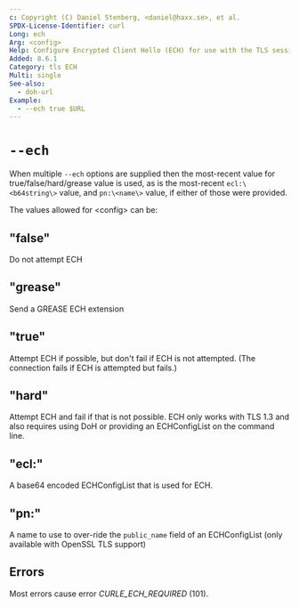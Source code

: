 ```yaml
---
c: Copyright (C) Daniel Stenberg, <daniel@haxx.se>, et al.
SPDX-License-Identifier: curl
Long: ech
Arg: <config>
Help: Configure Encrypted Client Hello (ECH) for use with the TLS session
Added: 8.6.1
Category: tls ECH
Multi: single
See-also:
  - doh-url
Example:
  - --ech true $URL
---
```


# `--ech`

When multiple ``--ech`` options are supplied then the most-recent value for
true/false/hard/grease value is used, as is the most-recent
``ecl:\<b64string\>`` value, and ``pn:\<name\>`` value, if either of those were
provided.

The values allowed for \<config\> can be:

## "false"
Do not attempt ECH

## "grease"

Send a GREASE ECH extension

## "true"

Attempt ECH if possible, but don't fail if ECH is not attempted.
(The connection fails if ECH is attempted but fails.)

## "hard"

Attempt ECH and fail if that is not possible.
ECH only works with TLS 1.3 and also requires using
DoH or providing an ECHConfigList on the command line.

## "ecl:<b64val>"

A base64 encoded ECHConfigList that is used for ECH.

## "pn:<name>"

A name to use to over-ride the `public_name` field of an ECHConfigList
(only available with OpenSSL TLS support)

## Errors

Most errors cause error
*CURLE_ECH_REQUIRED* (101).


